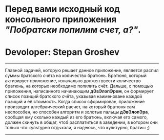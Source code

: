 # Перед вами исходный код консольного приложения ___"Побратски попилим счет, а?"___.
# Devoloper: Stepan Groshev 
___
Главной задачей, которую решает данное приложение, является распил суммы братского счёта на количество братюнь.
Братюня, который активирует приложение, изначально должен ввести количество братюнь, на которых необходимо попилить счёт.
Дальше, с помощью приложения, написанного начинающим __дЭвЭлопЭром__, он формирует список позиций братского счёта, указывая
наименоване каждой позиций и её стоимость. Когда список сформирован, приложение производит алгебраический расчет, на который
братюня сам неспособен, но способен алгоритм и золотые пальцы __дЭвЭлопЭра__, сообщая ему сколько каждый из его братюнь,
включая его самого, должен скинуть в общаг, чтоб расплатиться в заведении, в котором они только что культурно отдыхали,
я надеюсь, что культурно, братиш ;)
___